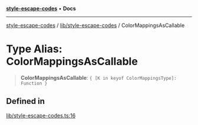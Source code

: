 [**style-escape-codes**](../../../README.md) • **Docs**

***

[style-escape-codes](../../../modules.md) / [lib/style-escape-codes](../README.md) / ColorMappingsAsCallable

# Type Alias: ColorMappingsAsCallable

> **ColorMappingsAsCallable**: `{ [K in keyof ColorMappingsType]: Function }`

## Defined in

[lib/style-escape-codes.ts:16](https://github.com/mastermind-0xff/style-escape-codes/blob/86f72e47c8a4169fb2601208e7c23c504221a7fb/src/lib/style-escape-codes.ts#L16)
